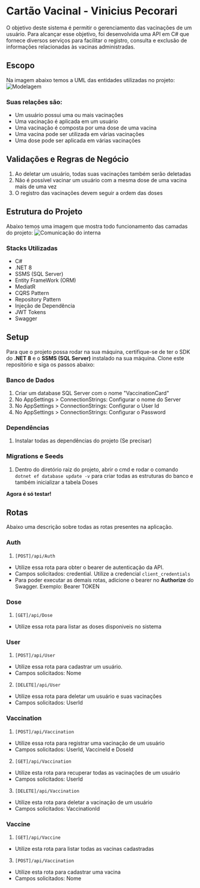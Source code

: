# Cartão Vacinal - Vinicius Pecorari
O objetivo deste sistema é permitir o gerenciamento das vacinações de um usuário. Para alcançar esse objetivo, foi desenvolvida uma API em C# que fornece diversos serviços para facilitar o registro, consulta e exclusão de informações relacionadas às vacinas administradas.

## Escopo
Na imagem abaixo temos a UML das entidades utilizadas no projeto:
![Modelagem](https://github.com/viniciuspecorari/Assets/blob/main/vaccination-card-uml.jpg)

### Suas relações são:
* Um usuário possui uma ou mais vacinações
* Uma vacinação é aplicada em um usuário
* Uma vacinação é composta por uma dose de uma vacina
* Uma vacina pode ser utilizada em várias vacinações
* Uma dose pode ser aplicada em várias vacinações

## Validações e Regras de Negócio
1. Ao deletar um usuário, todas suas vacinações também serão deletadas
2. Não é possível vacinar um usuário com a mesma dose de uma vacina mais de uma vez
3. O registro das vacinações devem seguir a ordem das doses

## Estrutura do Projeto
Abaixo temos uma imagem que mostra todo funcionamento das camadas do projeto:
![Comunicação do interna](https://github.com/viniciuspecorari/Assets/blob/main/architeture-application.jpg)

### Stacks Utilizadas
* C#
* .NET 8
* SSMS (SQL Server)
* Entity FrameWork (ORM)
* MediatR
* CQRS Pattern
* Repository Pattern
* Injeção de Dependência
* JWT Tokens
* Swagger

## Setup
Para que o projeto possa rodar na sua máquina, certifique-se de ter o SDK do **.NET 8** e o **SSMS (SQL Server)** instalado na sua máquina. Clone este repositório e siga os passos abaixo:

### Banco de Dados
1. Criar um database SQL Server com o nome "VaccinationCard"
2. No AppSettings > ConnectionStrings: Configurar o nome do Server
3. No AppSettings > ConnectionStrings: Configurar o User Id
4. No AppSettings > ConnectionStrings: Configurar o Password

### Dependências
1. Instalar todas as dependências do projeto (Se precisar)

### Migrations e Seeds
1. Dentro do diretório raiz do projeto, abrir o cmd e rodar o comando `dotnet ef database update -v` para criar todas as estruturas do banco e também inicializar a tabela Doses

**Agora é só testar!**

## Rotas
Abaixo uma descrição sobre todas as rotas presentes na aplicação.

### Auth
1. `[POST]/api/Auth`
* Utilize essa rota para obter o bearer de autenticação da API.
* Campos solicitados: credential. Utilize a credencial `client_credentials` 
* Para poder executar as demais rotas, adicione o bearer no **Authorize** do Swagger. Exemplo: Bearer TOKEN

### Dose
1. `[GET]/api/Dose`
* Utilize essa rota para listar as doses disponiveis no sistema

### User
1. `[POST]/api/User`
* Utilize essa rota para cadastrar um usuário.
* Campos solicitados: Nome

2. `[DELETE]/api/User`
* Utilize essa rota para deletar um usuário e suas vacinações
* Campos solicitados: UserId

### Vaccination
1. `[POST]/api/Vaccination`
* Utilize essa rota para registrar uma vacinação de um usuário
* Campos solicitados: UserId, VaccineId e DoseId

2. `[GET]/api/Vaccination`
* Utilize esta rota para recuperar todas as vacinações de um usuário
* Campos solicitados: UserId

3. `[DELETE]/api/Vaccination`
* Utilize esta rota para deletar a vacinação de um usuário
* Campos solicitados: VaccinationId

### Vaccine
1. `[GET]/api/Vaccine`
* Utilize esta rota para listar todas as vacinas cadastradas

3. `[POST]/api/Vaccination`
* Utilize esta rota para cadastrar uma vacina
* Campos solicitados: Nome
